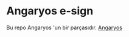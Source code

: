 # Angaryos e-sign

Bu repo Angaryos 'un bir parçasıdır. [Angaryos](https://github.com/mikroGovernment/angaryos) 